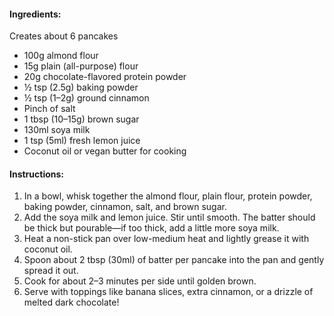 #### Ingredients:

Creates about 6 pancakes

- 100g almond flour
- 15g plain (all-purpose) flour
- 20g chocolate-flavored protein powder
- ½ tsp (2.5g) baking powder
- ½ tsp (1–2g) ground cinnamon
- Pinch of salt
- 1 tbsp (10–15g) brown sugar
- 130ml soya milk
- 1 tsp (5ml) fresh lemon juice
- Coconut oil or vegan butter for cooking

#### Instructions:

1. In a bowl, whisk together the almond flour, plain flour, protein powder, baking powder, cinnamon, salt, and brown sugar.
2. Add the soya milk and lemon juice. Stir until smooth. The batter should be thick but pourable—if too thick, add a little more soya milk.
3. Heat a non-stick pan over low-medium heat and lightly grease it with coconut oil.
4. Spoon about 2 tbsp (30ml) of batter per pancake into the pan and gently spread it out.
5. Cook for about 2–3 minutes per side until golden brown.
6. Serve with toppings like banana slices, extra cinnamon, or a drizzle of melted dark chocolate!

